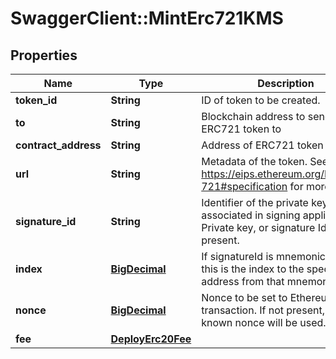 # SwaggerClient::MintErc721KMS

## Properties
Name | Type | Description | Notes
------------ | ------------- | ------------- | -------------
**token_id** | **String** | ID of token to be created. | 
**to** | **String** | Blockchain address to send ERC721 token to | 
**contract_address** | **String** | Address of ERC721 token | 
**url** | **String** | Metadata of the token. See https://eips.ethereum.org/EIPS/eip-721#specification for more details. | 
**signature_id** | **String** | Identifier of the private key associated in signing application. Private key, or signature Id must be present. | 
**index** | [**BigDecimal**](BigDecimal.md) | If signatureId is mnemonic-based, this is the index to the specific address from that mnemonic. | [optional] 
**nonce** | [**BigDecimal**](BigDecimal.md) | Nonce to be set to Ethereum transaction. If not present, last known nonce will be used. | [optional] 
**fee** | [**DeployErc20Fee**](DeployErc20Fee.md) |  | [optional] 

